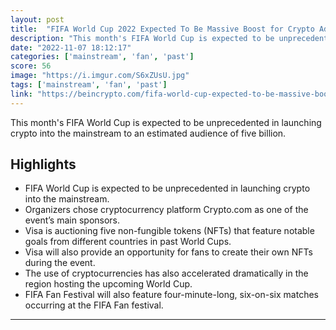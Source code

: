 ```yaml
---
layout: post
title:  "FIFA World Cup 2022 Expected To Be Massive Boost for Crypto Adoption"
description: "This month's FIFA World Cup is expected to be unprecedented in launching crypto into the mainstream to an estimated audience of five billion."
date: "2022-11-07 18:12:17"
categories: ['mainstream', 'fan', 'past']
score: 56
image: "https://i.imgur.com/S6xZUsU.jpg"
tags: ['mainstream', 'fan', 'past']
link: "https://beincrypto.com/fifa-world-cup-expected-to-be-massive-boost-for-crypto-adoption/?utm_source=twitter&amp;utm_medium=embeded_automation&amp;utm_campaign=news"
---
```


This month's FIFA World Cup is expected to be unprecedented in launching crypto into the mainstream to an estimated audience of five billion.

## Highlights

- FIFA World Cup is expected to be unprecedented in launching crypto into the mainstream.
- Organizers chose cryptocurrency platform Crypto.com as one of the event’s main sponsors.
- Visa is auctioning five non-fungible tokens (NFTs) that feature notable goals from different countries in past World Cups.
- Visa will also provide an opportunity for fans to create their own NFTs during the event.
- The use of cryptocurrencies has also accelerated dramatically in the region hosting the upcoming World Cup.
- FIFA Fan Festival will also feature four-minute-long, six-on-six matches occurring at the FIFA Fan festival.

---
